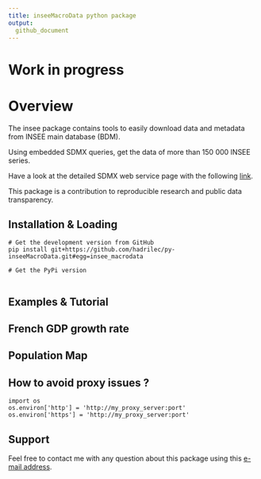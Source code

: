 ```yaml
---
title: inseeMacroData python package
output: 
  github_document
---
```



**Work in progress**
=======

# Overview

The insee package contains tools to easily download data and metadata from INSEE main database (BDM). 

Using embedded SDMX queries, get the data of more than 150 000 INSEE series.

Have a look at the detailed SDMX web service page with the following [link](https://www.insee.fr/en/information/2868055).

This package is a contribution to reproducible research and public data  transparency.

## Installation & Loading

```
# Get the development version from GitHub
pip install git+https://github.com/hadrilec/py-inseeMacroData.git#egg=insee_macrodata

# Get the PyPi version


```
## Examples & Tutorial

## French GDP growth rate

## Population Map

## How to avoid proxy issues ?

```
import os 
os.environ['http'] = 'http://my_proxy_server:port'
os.environ['https'] = 'http://my_proxy_server:port'
```

## Support
Feel free to contact me with any question about this package using this [e-mail address](mailto:leclerc.hadrien@gmail.com?subject=[py-package][inseeMacroData]).

